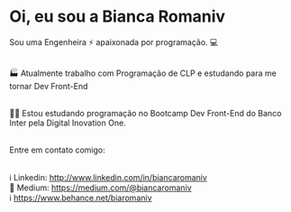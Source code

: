 # Oi, eu sou a Bianca Romaniv



Sou uma Engenheira :zap: apaixonada por programação. :computer:


</br> :factory: Atualmente trabalho com Programação de CLP e estudando para me tornar Dev Front-End
 
 <br/> :purple_heart::rocket: Estou estudando programação no Bootcamp Dev Front-End do Banco Inter pela Digital Inovation One.
 

 <br/> Entre em contato comigo: 
 
 </br>  :information_source: Linkedin: http://www.linkedin.com/in/biancaromaniv
 </br>  :ledger: Medium: https://medium.com/@biancaromaniv
 </br>  :information_source: https://www.behance.net/biaromaniv
